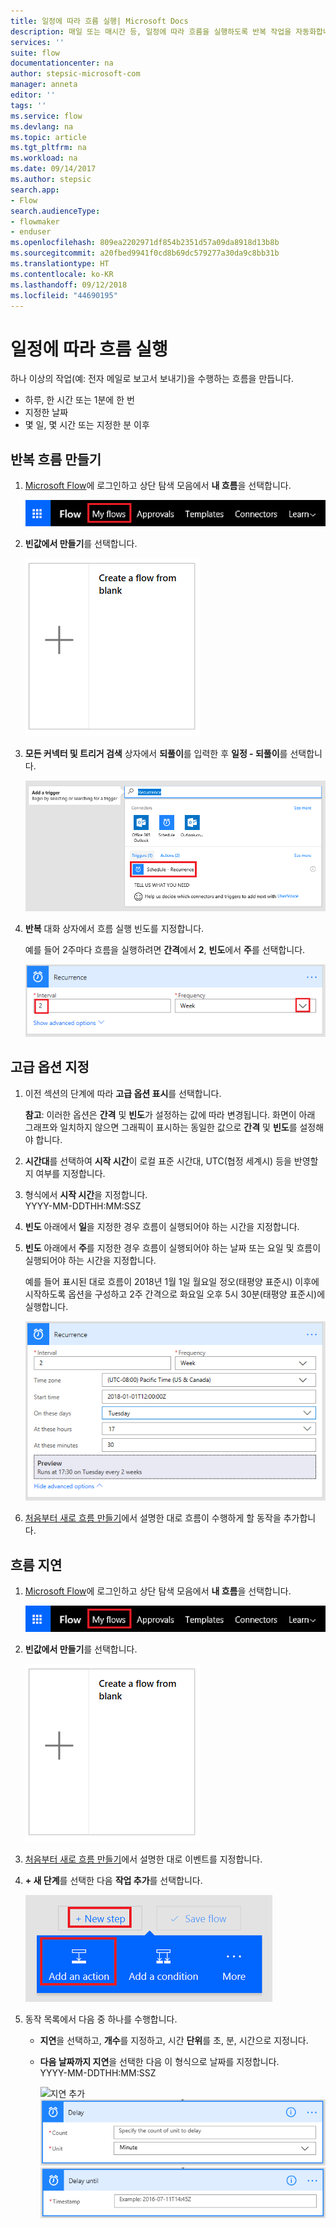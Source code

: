 ```yaml
---
title: 일정에 따라 흐름 실행| Microsoft Docs
description: 매일 또는 매시간 등, 일정에 따라 흐름을 실행하도록 반복 작업을 자동화합니다.
services: ''
suite: flow
documentationcenter: na
author: stepsic-microsoft-com
manager: anneta
editor: ''
tags: ''
ms.service: flow
ms.devlang: na
ms.topic: article
ms.tgt_pltfrm: na
ms.workload: na
ms.date: 09/14/2017
ms.author: stepsic
search.app:
- Flow
search.audienceType:
- flowmaker
- enduser
ms.openlocfilehash: 809ea2202971df854b2351d57a09da8918d13b8b
ms.sourcegitcommit: a20fbed9941f0cd8b69dc579277a30da9c8bb31b
ms.translationtype: HT
ms.contentlocale: ko-KR
ms.lasthandoff: 09/12/2018
ms.locfileid: "44690195"
---
```

# <a name="run-flows-on-a-schedule"></a>일정에 따라 흐름 실행
하나 이상의 작업(예: 전자 메일로 보고서 보내기)을 수행하는 흐름을 만듭니다.

* 하루, 한 시간 또는 1분에 한 번
* 지정한 날짜
* 몇 일, 몇 시간 또는 지정한 분 이후

## <a name="create-a-recurring-flow"></a>반복 흐름 만들기
1. [Microsoft Flow](https://flow.microsoft.com)에 로그인하고 상단 탐색 모음에서 **내 흐름**을 선택합니다.
   
    ![내 흐름 옵션](./media/run-scheduled-tasks/create-flow.png)
2. **빈값에서 만들기**를 선택합니다.
   
    ![빈 값에서 흐름 만들기 ](./media/run-scheduled-tasks/create-from-blank.png)
3. **모든 커넥터 및 트리거 검색** 상자에서 **되풀이**를 입력한 후 **일정 - 되풀이**를 선택합니다.
   
    ![되풀이 트리거 찾기](./media/run-scheduled-tasks/select-recurrence.png)
4. **반복** 대화 상자에서 흐름 실행 빈도를 지정합니다.
   
    예를 들어 2주마다 흐름을 실행하려면 **간격**에서 **2**, **빈도**에서 **주**를 선택합니다.
   
    ![되풀이 지정](./media/run-scheduled-tasks/specify-recurrence.png)

## <a name="specify-advanced-options"></a>고급 옵션 지정
1. 이전 섹션의 단계에 따라 **고급 옵션 표시**를 선택합니다.
   
    **참고**: 이러한 옵션은 **간격** 및 **빈도**가 설정하는 값에 따라 변경됩니다. 화면이 아래 그래프와 일치하지 않으면 그래픽이 표시하는 동일한 값으로 **간격** 및 **빈도**를 설정해야 합니다.
2. **시간대**를 선택하여 **시작 시간**이 로컬 표준 시간대, UTC(협정 세계시) 등을 반영할지 여부를 지정합니다.
3. 형식에서 **시작 시간**을 지정합니다.
   <br>YYYY-MM-DDTHH:MM:SSZ
4. **빈도** 아래에서 **일**을 지정한 경우 흐름이 실행되어야 하는 시간을 지정합니다.
5. **빈도** 아래에서 **주**를 지정한 경우 흐름이 실행되어야 하는 날짜 또는 요일 및 흐름이 실행되어야 하는 시간을 지정합니다.
   
    예를 들어 표시된 대로 흐름이 2018년 1월 1일 월요일 정오(태평양 표준시) 이후에 시작하도록 옵션을 구성하고 2주 간격으로 화요일 오후 5시 30분(태평양 표준시)에 실행합니다.
   
    ![고급 옵션 지정](./media/run-scheduled-tasks/advanced-options.png)
6. [처음부터 새로 흐름 만들기](get-started-logic-flow.md)에서 설명한 대로 흐름이 수행하게 할 동작을 추가합니다.

## <a name="delay-a-flow"></a>흐름 지연
1. [Microsoft Flow](https://flow.microsoft.com)에 로그인하고 상단 탐색 모음에서 **내 흐름**을 선택합니다.
   
    ![빈 값에서 흐름 만들기 ](./media/run-scheduled-tasks/create-flow.png)
2. **빈값에서 만들기**를 선택합니다.
   
    ![빈 값에서 흐름 만들기 ](./media/run-scheduled-tasks/create-from-blank.png)
3. [처음부터 새로 흐름 만들기](get-started-logic-flow.md)에서 설명한 대로 이벤트를 지정합니다.
4. **+ 새 단계**를 선택한 다음 **작업 추가**를 선택합니다.
   
    ![흐름에 동작을 추가하는 옵션](./media/run-scheduled-tasks/add-action.png)
5. 동작 목록에서 다음 중 하나를 수행합니다.
   
   * **지연**을 선택하고, **개수**를 지정하고, 시간 **단위**를 초, 분, 시간으로 지정니다.
   * **다음 날짜까지 지연**을 선택한 다음 이 형식으로 날짜를 지정합니다.<br>YYYY-MM-DDTHH:MM:SSZ
     
     ![지연 추가](./media/run-scheduled-tasks/add-delay.png)
     ![시간 단위로 지연 시간 지정](./media/run-scheduled-tasks/delay.png)
     ![다음 날짜까지 지연](./media/run-scheduled-tasks/delay-until.png)

